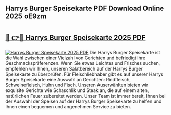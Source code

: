 ## Harrys Burger Speisekarte PDF Download Online 2025 oE9zm

# <h2><a href="http://gc95l6u.nevu.top/?p=Harrys+Burger+Speisekarte">🔗 👉🔴 Harrys Burger Speisekarte 2025 PDF</a></h2>

[![Harrys Burger Speisekarte 2025 PDF](https://i.imgur.com/dBaPXMq.png)](http://gc95l6u.nevu.top/?p=Harrys+Burger+Speisekarte)
Die Harrys Burger Speisekarte ist die Wahl zwischen einer Vielzahl von Gerichten und befriedigt Ihre Geschmackspräferenzen. Wenn Sie etwas Leichtes und Frisches suchen, empfehlen wir Ihnen, unseren Salatbereich auf der Harrys Burger Speisekarte zu überprüfen. Für Fleischliebhaber gibt es auf unserer Harrys Burger Speisekarte eine Auswahl an Gerichten: Rindfleisch, Schweinefleisch, Huhn und Fisch. Unseren Auserwählten bieten wir exquisite Gerichte wie Schaschlik und Steak an, die auf einem alten, natürlichen Feuer zubereitet werden. Unser Team ist immer bereit, Ihnen bei der Auswahl der Speisen auf der Harrys Burger Speisekarte zu helfen und Ihnen einen bequemen und angenehmen Service zu bieten.
